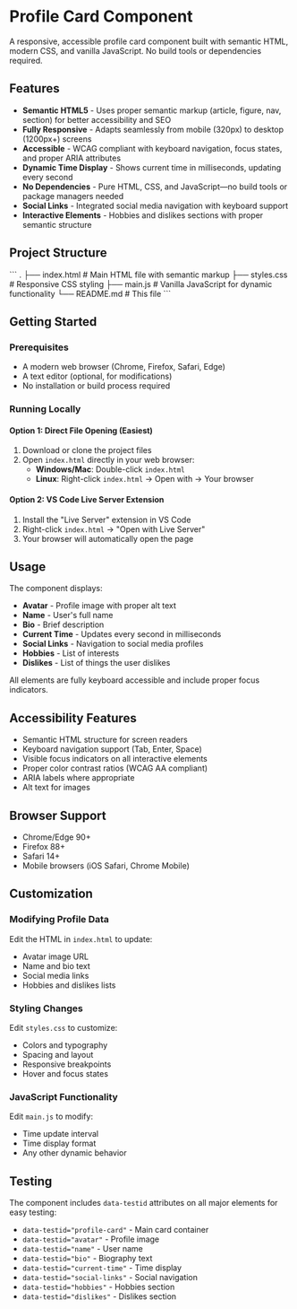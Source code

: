 # Profile Card Component

A responsive, accessible profile card component built with semantic HTML, modern CSS, and vanilla JavaScript. No build tools or dependencies required.

## Features

- **Semantic HTML5** - Uses proper semantic markup (article, figure, nav, section) for better accessibility and SEO
- **Fully Responsive** - Adapts seamlessly from mobile (320px) to desktop (1200px+) screens
- **Accessible** - WCAG compliant with keyboard navigation, focus states, and proper ARIA attributes
- **Dynamic Time Display** - Shows current time in milliseconds, updating every second
- **No Dependencies** - Pure HTML, CSS, and JavaScript—no build tools or package managers needed
- **Social Links** - Integrated social media navigation with keyboard support
- **Interactive Elements** - Hobbies and dislikes sections with proper semantic structure

## Project Structure

\`\`\`
.
├── index.html      # Main HTML file with semantic markup
├── styles.css      # Responsive CSS styling
├── main.js       # Vanilla JavaScript for dynamic functionality
└── README.md       # This file
\`\`\`

## Getting Started

### Prerequisites

- A modern web browser (Chrome, Firefox, Safari, Edge)
- A text editor (optional, for modifications)
- No installation or build process required

### Running Locally

#### Option 1: Direct File Opening (Easiest)
1. Download or clone the project files
2. Open `index.html` directly in your web browser:
   - **Windows/Mac**: Double-click `index.html`
   - **Linux**: Right-click `index.html` → Open with → Your browser

#### Option 2: VS Code Live Server Extension
1. Install the "Live Server" extension in VS Code
2. Right-click `index.html` → "Open with Live Server"
3. Your browser will automatically open the page

## Usage

The component displays:
- **Avatar** - Profile image with proper alt text
- **Name** - User's full name
- **Bio** - Brief description
- **Current Time** - Updates every second in milliseconds
- **Social Links** - Navigation to social media profiles
- **Hobbies** - List of interests
- **Dislikes** - List of things the user dislikes

All elements are fully keyboard accessible and include proper focus indicators.

## Accessibility Features

- Semantic HTML structure for screen readers
- Keyboard navigation support (Tab, Enter, Space)
- Visible focus indicators on all interactive elements
- Proper color contrast ratios (WCAG AA compliant)
- ARIA labels where appropriate
- Alt text for images

## Browser Support

- Chrome/Edge 90+
- Firefox 88+
- Safari 14+
- Mobile browsers (iOS Safari, Chrome Mobile)

## Customization

### Modifying Profile Data
Edit the HTML in `index.html` to update:
- Avatar image URL
- Name and bio text
- Social media links
- Hobbies and dislikes lists

### Styling Changes
Edit `styles.css` to customize:
- Colors and typography
- Spacing and layout
- Responsive breakpoints
- Hover and focus states

### JavaScript Functionality
Edit `main.js` to modify:
- Time update interval
- Time display format
- Any other dynamic behavior

## Testing

The component includes `data-testid` attributes on all major elements for easy testing:
- `data-testid="profile-card"` - Main card container
- `data-testid="avatar"` - Profile image
- `data-testid="name"` - User name
- `data-testid="bio"` - Biography text
- `data-testid="current-time"` - Time display
- `data-testid="social-links"` - Social navigation
- `data-testid="hobbies"` - Hobbies section
- `data-testid="dislikes"` - Dislikes section
